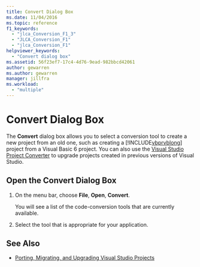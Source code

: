 ```yaml
---
title: Convert Dialog Box
ms.date: 11/04/2016
ms.topic: reference
f1_keywords:
  - "jlca_Conversion_F1_3"
  - "JLCA_Conversion_F1"
  - "jlca_Conversion_F1"
helpviewer_keywords:
  - "Convert dialog box"
ms.assetid: 56f23ef7-17c4-4d76-9ead-982bbcd42061
author: gewarren
ms.author: gewarren
manager: jillfra
ms.workload:
  - "multiple"
---
```

# Convert Dialog Box

The **Convert** dialog box allows you to select a conversion tool to create a new project from an old one, such as creating a [!INCLUDE[vbprvblong](../../ide/reference/includes/vbprvblong_md.md)] project from a Visual Basic 6 project. You can also use the [Visual Studio Project Converter](https://github.com/ssvaidya/VSProjectConverter) to upgrade projects created in previous versions of Visual Studio.

## Open the Convert Dialog Box

1.  On the menu bar, choose **File**, **Open**, **Convert**.

     You will see a list of the code-conversion tools that are currently available.

2.  Select the tool that is appropriate for your application.

## See Also

- [Porting, Migrating, and Upgrading Visual Studio Projects](../../porting/port-migrate-and-upgrade-visual-studio-projects.md)